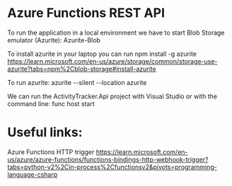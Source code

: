 # Azure Functions REST API

To run the application in a local environment we have to start Blob Storage emulator (Azurite): Azurite-Blob

To install azurite in your laptop you can run npm install -g azurite
https://learn.microsoft.com/en-us/azure/storage/common/storage-use-azurite?tabs=npm%2Cblob-storage#install-azurite

To run azurite:
azurite --silent --location azurite

We can run the ActivityTracker.Api project with Visual Studio or with the command line: func host start

# Useful links:

Azure Functions HTTP trigger
https://learn.microsoft.com/en-us/azure/azure-functions/functions-bindings-http-webhook-trigger?tabs=python-v2%2Cin-process%2Cfunctionsv2&pivots=programming-language-csharp
